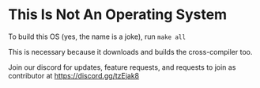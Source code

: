 # This Is Not An Operating System
To build this OS (yes, the name is a joke), run
`make all`

This is necessary because it downloads and builds the cross-compiler too.

Join our discord for updates, feature requests, and requests to join as contributor at
https://discord.gg/tzEjak8
